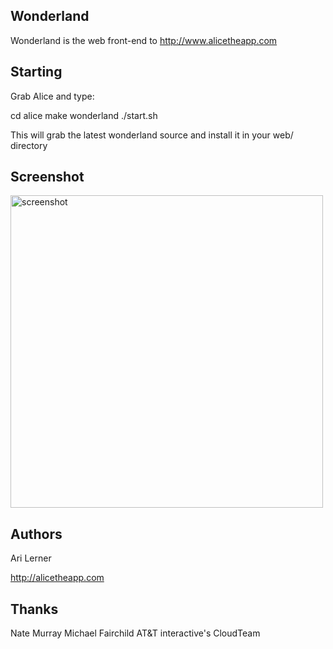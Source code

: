 ## Wonderland

Wonderland is the web front-end to http://www.alicetheapp.com

## Starting
  Grab Alice and type:
  
  cd alice
  make wonderland
  ./start.sh
  
  This will grab the latest wonderland source and install it in your web/ directory
  
## Screenshot
<img src="http://cloud.github.com/downloads/auser/wonderland/Picture_4.png" alt="screenshot" width="500" />  

## Authors
  Ari Lerner

http://alicetheapp.com

## Thanks
  Nate Murray
  Michael Fairchild
  AT&T interactive's CloudTeam